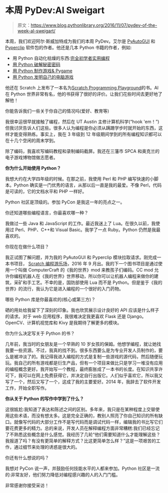 # 本周 PyDev:Al Sweigart

> 原文：<https://www.blog.pythonlibrary.org/2016/11/07/pydev-of-the-week-al-sweigart/>

本周，我们欢迎阿尔·斯威加特成为我们的本周 PyDev。艾尔是 [PyAutoGUI](https://pyautogui.readthedocs.io/en/latest/) 和 [Pyperclip](http://pyperclip.readthedocs.io/en/latest/introduction.html) 软件包的作者。他还是几本 Python 书籍的作者，例如:

*   用 Python 自动化枯燥的东西:[完全初学者实用编程](http://amzn.to/2dgLcJC)
*   [用 Python 破解秘密密码](http://amzn.to/2d8tdVa)
*   [用 Python 制作游戏& Pygame](http://amzn.to/2cRcFBK)
*   [用 Python 发明自己的电脑游戏](http://amzn.to/2d8tuYn)

他还在 Scratch 上发布了一本名为[Scratch Programming Playground](http://amzn.to/2d8sFif)的书。Al 在 Python 世界非常有名，他的书获得了很好的评价。让我们花些时间去更好地了解他！

你能告诉我们一些关于你自己的情况吗(爱好、教育等)

我很幸运很早就接触了编程，然后在 UT Austin 主修计算机科学(“hook 'em！”)但我讨厌告诉人们这些。很多人认为编程是你必须从蹒跚学步时就开始的东西，这样才能变得熟练。事实上，我在 3 年级到 12 年级期间学到的所有编程知识都可以在十几个空闲的周末学到。

除了编码，我喜欢写编码教程和录制编码截屏。我还在三藩市 SPCA 和奥克兰的电子游戏博物馆做志愿者。

**你为什么开始使用 Python？**

我想大约在大学四年级的时候。在那之前，我使用 Perl 和 PHP 编写快速的小脚本。Python 确实是一门优秀的语言，从那以后一直是我的最爱。不像 Perl，代码是可读的，它的文档水平和 PHP 一样好。

Python 社区是顶级的。参加 PyCon 是我这一年的亮点之一。

你还知道哪些编程语言，你最喜欢哪一种？

我做过一些 Java 和 JavaScript 的工作。最近我迷上了 Lua。在很久以前，我使用过 Perl、PHP、C++和 Visual Basic。我学了一点 Ruby。Python 仍然是我最喜欢的。

你现在在做什么项目？

我正试图了解问题，并为我的 PyAutoGUI 和 Pyperclip 模块拉取请求。刚完成一本书项目， [Scratch 编程游乐场](http://amzn.to/2d8sFif)，2016 年 9 月出。我的下一个图书项目是通过使用一个叫做 ComputerCraft 的《我的世界》mod 来教孩子们编码。CC mod 允许你编程机器人在《我的世界》世界移动，所以你可以让机器人编程来做你的建筑，采矿和手工艺。不幸的是，国防部使用 Lua 而不是 Python。但是鉴于《我的世界》的流行，我认为它是进入编程的一个很好的入门药物。

哪些 Python 库是你最喜欢的(核心或第三方)？

硒的用处给我留下了深刻的印象。我也欣赏展示设计良好的 API 应该是什么样子的请求。对于 web 应用程序，我很难决定我更喜欢 Flask 还是 Django。OpenCV、计算机视觉库和 Kivy 是我期待了解更多的模块。

你为什么决定写关于 Python 的书？

几年前，我当时的女朋友是一个早熟的 10 岁女孩的保姆。他想学编程，就让她找我要一些资源。不过，我真的找不到。很多东西要么是为专业开发人员制作的，要么是被冲淡了的。我记得我进入编程的方式是复制一些游戏的源代码，然后随便玩玩。我自己的所有游戏都是衍生产品，但有一个项目来做比只是学习一堆没有应用的编程概念更好。我开始写一个教程，最终膨胀成了一本书的长度。在知识共享许可下，我可以在网上免费获得它，并决定自行出版它。人们似乎喜欢它，所以我又写了一个，然后又写了一个，这成了我的主要爱好。2014 年，我辞去了软件开发工作，开始全职写作。

**你从关于 Python 的写作中学到了什么？**

这很尴尬:我知道了表达和陈述之间的区别。多年来，我只是在某种程度上交替使用这些术语，而没有想太多。这是完全正确的，教别人照亮了你自己知识的所有缺口。就像写代码的大部分工作不是写代码而是调试代码一样，编辑我的书比写它们要花费更多的精力。总的来说，开发人员在解释编程方面非常糟糕:我们已经忘记了不熟悉这些概念是什么感觉。我经历了几轮“他们需要知道什么才能理解这些？我报道了吗？有没有更简单的解释方式？比这更简单怎么样？”这是一项艰苦的工作，通过细节来处理的诱惑是很大的。

你还有什么想说的吗？

我想对 PyCon 说一声，并鼓励任何技能水平的人都来参加。Python 社区是一流的:非常友好，他们努力降低对编程感兴趣的人的入门门槛。

非常感谢你接受采访！
